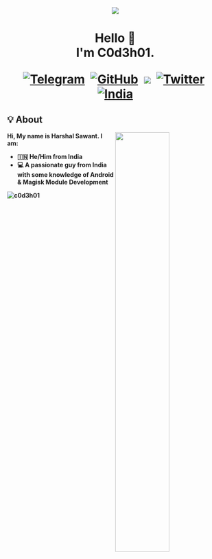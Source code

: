 <div align="center">
    <img src="banner.jpeg">
</div>
<h1 align=center><b>Hello 👋<br>I'm C0d3h01.

&nbsp;<a href="https://telegram.me/c0d3h01"><img src="https://img.shields.io/badge/Telegram-2CA5E0?style=for-the-badge&logo=telegram&logoColor=white" alt="Telegram"></a>
&nbsp;<a href="https://github.com/c0d3h01"><img src="https://img.shields.io/badge/github-%23121011.svg?style=for-the-badge&logo=github&logoColor=white" alt="GitHub"></a>
&nbsp;<a href="https://www.instagram.com/haaarshall"><img src="https://img.shields.io/badge/Instagram-%23E4405F.svg?style=for-the-badge&logo=Instagram&logoColor=white"></a>
&nbsp;<a href="https://twitter.com/c0d3h01"><img src="https://img.shields.io/badge/Twitter-%231DA1F2.svg?style=for-the-badge&logo=Twitter&logoColor=white" alt="Twitter"></a>
&nbsp;<a href="https://en.wikipedia.org/wiki/India"><img src="https://img.shields.io/badge/INDIA-red?style=for-the-badge&logo=Google%20Earth&logoColor=black" alt="India"></a></h1>
  
## 💡 About
<a href="https://github.com/c0d3h01">
  <img align="right" width="50%" src="https://github-readme-streak-stats.herokuapp.com/?user=c0d3h01&theme=dark">
</a>

Hi, My name is **Harshal Sawant**. I am:

- 🇮🇳 He/Him from India
- 💻 A passionate guy from India with some knowledge of Android & Magisk Module Development

<p align="left"> <img src="https://komarev.com/ghpvc/?username=c0d3h01&label=Profile%20views&color=F78F57&style=flat" alt="c0d3h01" /> </p>

